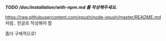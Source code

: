 
***TODO /doc/installation/with-npm.md 를 작성해주세요.***

https://raw.githubusercontent.com/xpush/node-xpush/master/README.md 처럼.. 한글로 작성해야 함

좀더 구체적으로!
